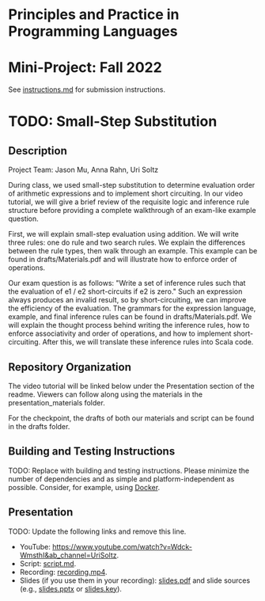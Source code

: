 # Principles and Practice in Programming Languages
# Mini-Project: Fall 2022

See [instructions.md](instructions.md) for submission instructions.

# TODO: Small-Step Substitution

## Description

Project Team: Jason Mu, Anna Rahn, Uri Soltz

During class, we used small-step substitution to determine evaluation order of arithmetic expressions and to implement short circuiting. In our video tutorial, we will give a brief review of the requisite logic and inference rule structure before providing a complete walkthrough of an exam-like example question.

First, we will explain small-step evaluation using addition. We will write three rules: one do rule and two search rules. We explain the differences between the rule types, then walk through an example. This example can be found in drafts/Materials.pdf and will illustrate how to enforce order of operations.

Our exam question is as follows: "Write a set of inference rules such that the evaluation of e1 / e2 short-circuits if e2 is zero." Such an expression always produces an invalid result, so by short-circuiting, we can improve the efficiency of the evaluation. The grammars for the expression language, example, and final inference rules can be found in drafts/Materials.pdf. We will explain the thought process behind writing the inference rules, how to enforce associativity and order of operations, and how to implement short-circuiting. After this, we will translate these inference rules into Scala code.

## Repository Organization

The video tutorial will be linked below under the Presentation section of the readme. Viewers can follow along using the materials in the presentation_materials folder.

For the checkpoint, the drafts of both our materials and script can be found in the drafts folder.

## Building and Testing Instructions

TODO: Replace with building and testing instructions. Please minimize the number of dependencies and as simple and platform-independent as possible. Consider, for example, using [Docker](https://www.docker.com/).

## Presentation

TODO: Update the following links and remove this line.

- YouTube: https://www.youtube.com/watch?v=Wdck-WmsthI&ab_channel=UriSoltz.
- Script: [script.md](script.md).
- Recording: [recording.mp4](recording.mp4).
- Slides (if you use them in your recording): [slides.pdf](slides.pdf) and slide sources (e.g., [slides.pptx](slides.pptx) or [slides.key](slides.key)).
